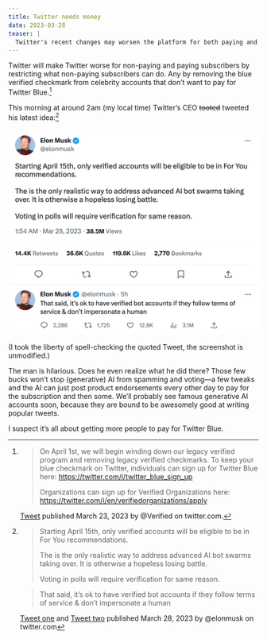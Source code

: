 ```yaml
---
title: Twitter needs money
date: 2023-03-28
teaser: |
  Twitter's recent changes may worsen the platform for both paying and non-paying users. The move, presented as intended to combat AI spam, is likely a strategy to boost Twitter Blue subscriptions.
---
```

Twitter will make Twitter worse for non-paying and paying subscribers by restricting what non-paying subscribers can do. Any by removing the blue verified checkmark from celebrity accounts that don’t want to pay for Twitter Blue.[^@verified]

[^@verified]:
    > On April 1st, we will begin winding down our legacy verified program and removing legacy verified checkmarks. To keep your blue checkmark on Twitter, individuals can sign up for Twitter Blue here: https://twitter.com/i/twitter_blue_sign_up 
    > 
    > Organizations can sign up for Verified Organizations here: https://twitter.com/i/en/verifiedorganizations/apply
    
    [Tweet](https://twitter.com/verified/status/1639029459557679104) published March 23, 2023 by @Verified on twitter.com.

This morning at around 2am (my local time) Twitter’s CEO ~~tooted~~ tweeted his latest idea:[^@elonmusk]

[^@elonmusk]:
    > Starting April 15th, only verified accounts will be eligible to be in For You recommendations.
    > 
    > The is the only realistic way to address advanced AI bot swarms taking over. It is otherwise a hopeless losing battle.
    > 
    > Voting in polls will require verification for same reason.
    
    > That said, it’s ok to have verified bot accounts if they follow terms of service & don’t impersonate a human
    
    [Tweet one](https://twitter.com/elonmusk/status/164050269854907597) and [Tweet two](https://twitter.com/elonmusk/status/1640532921386663938) published March 28, 2023 by @elonmusk on twitter.com

![Screenshot of two tweets, see footnotes for transcription.](assets/2023-03-28%20Twitter%20Needs%20Money.md/twitter-needs-money-1.jpg)

(I took the liberty of spell-checking the quoted Tweet, the screenshot is unmodified.)

The man is hilarious. Does he even realize what he did there? Those few bucks won’t stop (generative) AI from spamming and voting—a few tweaks and the AI can just post product endorsements every other day to pay for the subscription and then some. We’ll probably see famous generative AI accounts soon, because they are bound to be awesomely good at writing popular tweets.

I suspect it’s all about getting more people to pay for Twitter Blue.